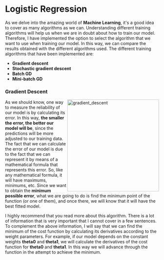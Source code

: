 # Logistic Regression

As we delve into the amazing world of **Machine Learning**, it's a good idea to cover as many algorithms as we can. Understanding different training algorithms will help us when we are in doubt about how to train our model. Therefore, I have implemented the option to select the algorithm that we want to use when training our model. In this way, we can compare the results obtained with the different algorithms used. The different training algorithms that have been implemented are:

- **Gradient descent**
- **Stochastic gradient descent**
- **Batch GD**
- **Mini-batch GD**

### Gradient Descent

<img align = 'right' width="300" alt="gradient_descent" src="https://user-images.githubusercontent.com/74931024/175814121-fc6cbe88-fa80-448e-ba4a-729ae131aab4.png">

As we should know, one way to measure the reliability of our model is by calculating its error. In this way, **the smaller the error, the better our model will be**, since the predictions will be more adjusted to our training data. The fact that we can calculate the error of our model is due to the fact that we can represent it by means of a mathematical formula that represents this error. So, like any mathematical formula, it will have maximums, minimums, etc. Since we want to obtain the **minimum possible error**, what we are going to do is find the minimum point of the function (or one of them), and once there, we will know that it will have the best fitted model.<br>

I highly recommend that you read more about this algorithm. There is a lot of information that is very important that I cannot cover in a few sentences. To complement the above information, I will say that we can find the minimum of the cost function by calculating its derivatives according to the weight parameters. For example, if our model depends on the constant weights **theta0** and **theta1**, we will calculate the derivatives of the cost function for **theta0** and **theta1**. In this way we will advance through the function in the attempt to achieve the minimum.
